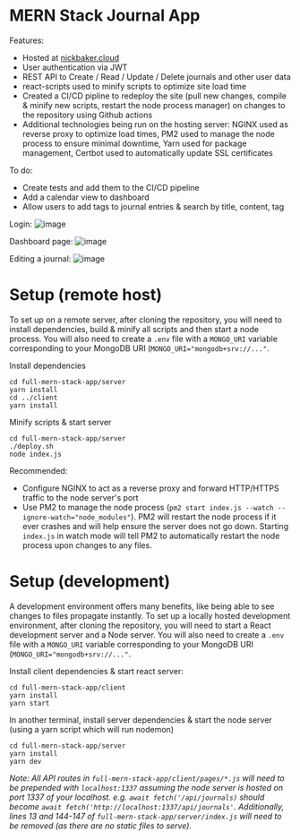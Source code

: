 # MERN Stack Journal App

Features:
- Hosted at [nickbaker.cloud](http://www.nickbaker.cloud)
- User authentication via JWT
- REST API to Create / Read / Update / Delete journals and other user data
- react-scripts used to minify scripts to optimize site load time
- Created a CI/CD pipline to redeploy the site (pull new changes, compile & minify new scripts, restart the node process manager) on changes to the repository using Github actions
- Additional technologies being run on the hosting server: NGINX used as reverse proxy to optimize load times, PM2 used to manage the node process to ensure minimal downtime, Yarn used for package management, Certbot used to automatically update SSL certificates

To do:
- Create tests and add them to the CI/CD pipeline
- Add a calendar view to dashboard
- Allow users to add tags to journal entries & search by title, content, tag

Login:
![image](https://github.com/nickbakeruvic/full-mern-stack-app/assets/106908272/729168aa-52ff-4055-98f0-ef65d86b508e)

Dashboard page:
![image](https://github.com/nickbakeruvic/full-mern-stack-app/assets/106908272/1a7d57dd-011e-4573-973a-50c7133b9168)

Editing a journal:
![image](https://github.com/nickbakeruvic/full-mern-stack-app/assets/106908272/f187bb91-dd2c-4ba9-9dc2-936fdb24959e)

# Setup (remote host)

To set up on a remote server, after cloning the repository, you will need to install dependencies, build & minify all scripts and then start a node process.
You will also need to create a `.env` file with a `MONGO_URI` variable corresponding to your MongoDB URI (`MONGO_URI="mongodb+srv://..."`.

Install dependencies
```
cd full-mern-stack-app/server
yarn install
cd ../client
yarn install
```

Minify scripts & start server
```
cd full-mern-stack-app/server
./deploy.sh
node index.js
```

Recommended:
- Configure NGINX to act as a reverse proxy and forward HTTP/HTTPS traffic to the node server's port
- Use PM2 to manage the node process (`pm2 start index.js --watch --ignore-watch="node_modules"`). PM2 will restart the node process if it ever crashes and will help ensure the server does not go down. Starting `index.js` in watch mode will tell PM2 to automatically restart the node process upon changes to any files.

# Setup (development)

A development environment offers many benefits, like being able to see changes to files propagate instantly. To set up a locally hosted development environment, after cloning the repository, you will need to start a React development server and a Node server.
You will also need to create a `.env` file with a `MONGO_URI` variable corresponding to your MongoDB URI (`MONGO_URI="mongodb+srv://..."`.

Install client dependencies & start react server:
```
cd full-mern-stack-app/client
yarn install
yarn start
```

In another terminal, install server dependencies & start the node server (using a yarn script which will run nodemon)
```
cd full-mern-stack-app/server
yarn install
yarn dev
```

*Note: All API routes in `full-mern-stack-app/client/pages/*.js` will need to be prepended with `localhost:1337` assuming the node server is hosted on port 1337 of your localhost.
e.g. `await fetch('/api/journals)` should become `await fetch('http://localhost:1337/api/journals'`. Additionally, lines 13 and 144-147 of `full-mern-stack-app/server/index.js` will need to be removed (as there are no static files to serve).*
